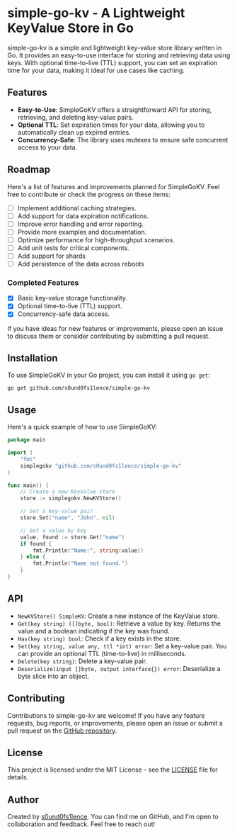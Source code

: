 # simple-go-kv - A Lightweight KeyValue Store in Go

simple-go-kv is a simple and lightweight key-value store library written in Go. It provides an easy-to-use interface for storing and retrieving data using keys. With optional time-to-live (TTL) support, you can set an expiration time for your data, making it ideal for use cases like caching.

## Features

- **Easy-to-Use**: SimpleGoKV offers a straightforward API for storing, retrieving, and deleting key-value pairs.
- **Optional TTL**: Set expiration times for your data, allowing you to automatically clean up expired entries.
- **Concurrency-Safe**: The library uses mutexes to ensure safe concurrent access to your data.

## Roadmap

Here's a list of features and improvements planned for SimpleGoKV. Feel free to contribute or check the progress on these items:

- [ ] Implement additional caching strategies.
- [ ] Add support for data expiration notifications.
- [ ] Improve error handling and error reporting.
- [ ] Provide more examples and documentation.
- [ ] Optimize performance for high-throughput scenarios.
- [ ] Add unit tests for critical components.
- [ ] Add support for shards
- [ ] Add persistence of the data across reboots

### Completed Features

- [x] Basic key-value storage functionality.
- [x] Optional time-to-live (TTL) support.
- [x] Concurrency-safe data access.

If you have ideas for new features or improvements, please open an issue to discuss them or consider contributing by submitting a pull request.


## Installation

To use SimpleGoKV in your Go project, you can install it using `go get`:

```shell
go get github.com/s0und0fs1lence/simple-go-kv
```


## Usage

Here's a quick example of how to use SimpleGoKV:

```go
package main

import (
	"fmt"
	simplegokv "github.com/s0und0fs1lence/simple-go-kv"
)

func main() {
	// Create a new KeyValue store
	store := simplegokv.NewKVStore()

	// Set a key-value pair
	store.Set("name", "John", nil)

	// Get a value by key
	value, found := store.Get("name")
	if found {
		fmt.Println("Name:", string(value))
	} else {
		fmt.Println("Name not found.")
	}
}
```


## API

- `NewKVStore() SimpleKV`: Create a new instance of the KeyValue store.
- `Get(key string) ([]byte, bool)`: Retrieve a value by key. Returns the value and a boolean indicating if the key was found.
- `Has(key string) bool`: Check if a key exists in the store.
- `Set(key string, value any, ttl *int) error`: Set a key-value pair. You can provide an optional TTL (time-to-live) in milliseconds.
- `Delete(key string)`: Delete a key-value pair.
- `Deserialize(input []byte, output interface{}) error`: Deserialize a byte slice into an object.

## Contributing

Contributions to simple-go-kv are welcome! If you have any feature requests, bug reports, or improvements, please open an issue or submit a pull request on the [GitHub repository](https://github.com/s0und0fs1lence/simple-go-kv). 

## License

This project is licensed under the MIT License - see the [LICENSE](LICENSE) file for details.

## Author

Created by [s0und0fs1lence](https://github.com/s0und0fs1lence). You can find me on GitHub, and I'm open to collaboration and feedback. Feel free to reach out!
